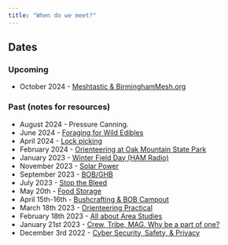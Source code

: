 ```yaml
---
title: "When do we meet?"
---
```


## Dates

### Upcoming
- October 2024 - [Meshtastic & BirminghamMesh.org](meetups/meshtastic.md)

### Past (notes for resources)
- August 2024 - Pressure Canning.
- June 2024 - [Foraging for Wild Edibles](meetups/wild_edibles.md)
- April 2024 - [Lock picking](meetups/locks.md)
- February 2024 - [Orienteering at Oak Mountain State Park](meetups/orienteering_oak_feb24.md)
- January 2023 - [Winter Field Day (HAM Radio)](meetups/wfd_2024.md)
- November 2023 - [Solar Power](meetups/solar_power.md)
- September 2023 - [BOB/GHB](meetups/bob_2023.md)
- July 2023 - [Stop the Bleed](meetups/first_aid_bleed.md)
- May 20th - [Food Storage](meetups/food_storage.md)
- April 15th-16th - [Bushcrafting & BOB Campout](meetups/bob_camp-2023)
- March 18th 2023 - [Orienteering Practical](meetups/orienteering_vulcan)
- February 18th 2023 - [All about Area Studies](meetups/area_study.md)
- January 21st 2023 - [Crew, Tribe, MAG. Why be a part of one?](meetups/why_groups.md)
- December 3rd 2022 - [Cyber Security, Safety, & Privacy](meetups/cyber_security.md)